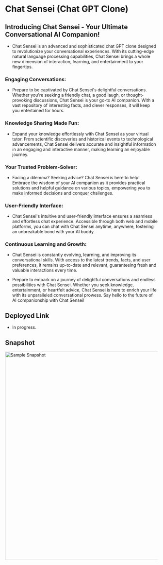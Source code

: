 # Chat Sensei (Chat GPT Clone)

## Introducing Chat Sensei - Your Ultimate Conversational AI Companion!

- Chat Sensei is an advanced and sophisticated chat GPT clone designed to revolutionize your conversational experiences. With its cutting-edge natural language processing capabilities, Chat Sensei brings a whole new dimension of interaction, learning, and entertainment to your fingertips.

### Engaging Conversations:
- Prepare to be captivated by Chat Sensei's delightful conversations. Whether you're seeking a friendly chat, a good laugh, or thought-provoking discussions, Chat Sensei is your go-to AI companion. With a vast repository of interesting facts, and clever responses, it will keep you entertained for hours.

### Knowledge Sharing Made Fun:
- Expand your knowledge effortlessly with Chat Sensei as your virtual tutor. From scientific discoveries and historical events to technological advancements, Chat Sensei delivers accurate and insightful information in an engaging and interactive manner, making learning an enjoyable journey.

### Your Trusted Problem-Solver:
- Facing a dilemma? Seeking advice? Chat Sensei is here to help! Embrace the wisdom of your AI companion as it provides practical solutions and helpful guidance on various topics, empowering you to make informed decisions and conquer challenges.

### User-Friendly Interface:
- Chat Sensei's intuitive and user-friendly interface ensures a seamless and effortless chat experience. Accessible through both web and mobile platforms, you can chat with Chat Sensei anytime, anywhere, fostering an unbreakable bond with your AI buddy.

### Continuous Learning and Growth:
- Chat Sensei is constantly evolving, learning, and improving its conversational skills. With access to the latest trends, facts, and user preferences, it remains up-to-date and relevant, guaranteeing fresh and valuable interactions every time.

- Prepare to embark on a journey of delightful conversations and endless possibilities with Chat Sensei. Whether you seek knowledge, entertainment, or heartfelt advice, Chat Sensei is here to enrich your life with its unparalleled conversational prowess. Say hello to the future of AI companionship with Chat Sensei!

## Deployed Link

- In progress.

## Snapshot
<img width="686" alt="Sample Snapshot" src="https://github.com/Ryanb021/my-chat-gpt/assets/120413183/77e35887-5511-4278-ad98-6470288db205">

